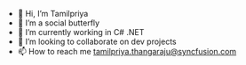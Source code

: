 - 👋 Hi, I’m Tamilpriya
- 🦋 I’m a social butterfly
- 🌱 I’m currently working in C# .NET
- 💞️ I’m looking to collaborate on dev projects
- 📫 How to reach me tamilpriya.thangaraju@syncfusion.com
